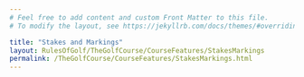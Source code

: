 ```yaml
---
# Feel free to add content and custom Front Matter to this file.
# To modify the layout, see https://jekyllrb.com/docs/themes/#overriding-theme-defaults

title: "Stakes and Markings"
layout: RulesOfGolf/TheGolfCourse/CourseFeatures/StakesMarkings
permalink: /TheGolfCourse/CourseFeatures/StakesMarkings.html
---
```

